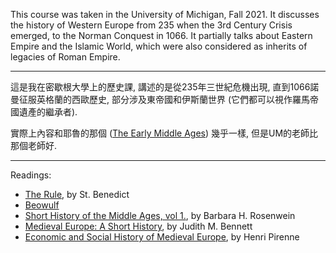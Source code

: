 This course was taken in the University of Michigan, Fall 2021. It discusses the history of Western Europe from 235 when the 3rd Century Crisis emerged, to the Norman Conquest in 1066. It partially talks about Eastern Empire and the Islamic World, which were also considered as inherits of legacies of Roman Empire.

---

這是我在密歇根大學上的歷史課, 講述的是從235年三世紀危機出現, 直到1066諾曼征服英格蘭的西歐歷史, 部分涉及東帝國和伊斯蘭世界 (它們都可以視作羅馬帝國遺產的繼承者).

實際上內容和耶魯的那個 ([The Early Middle Ages](https://oyc.yale.edu/NODE/171)) 幾乎一樣, 但是UM的老師比那個老師好.

---
Readings:

* [The Rule](http://www.benedictfriend.org/the-rule.html), by St. Benedict
* [Beowulf](https://www.gutenberg.org/files/16328/16328-h/16328-h.htm)
* [Short History of the Middle Ages, vol 1.](https://www.amazon.com/Short-History-Middle-Ages-c-1150/dp/1442636262), by Barbara H. Rosenwein
* [Medieval Europe: A Short History](https://www.amazon.com/Medieval-Europe-Judith-M-Bennett/dp/0073385506), by Judith M. Bennett
* [Economic and Social History of Medieval Europe](https://www.google.com/books/edition/Economic_and_Social_History_of_Medieval/fFECoQEACAAJ?hl=en), by Henri Pirenne 
